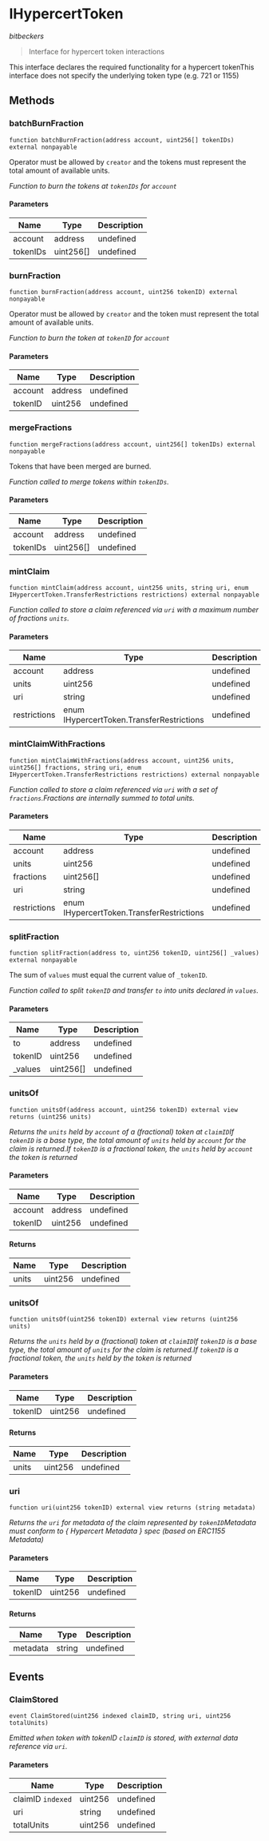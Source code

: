 # IHypercertToken

*bitbeckers*

> Interface for hypercert token interactions

This interface declares the required functionality for a hypercert tokenThis interface does not specify the underlying token type (e.g. 721 or 1155)



## Methods

### batchBurnFraction

```solidity
function batchBurnFraction(address account, uint256[] tokenIDs) external nonpayable
```

Operator must be allowed by `creator` and the tokens must represent the total amount of available units.

*Function to burn the tokens at `tokenIDs` for `account`*

#### Parameters

| Name | Type | Description |
|---|---|---|
| account | address | undefined |
| tokenIDs | uint256[] | undefined |

### burnFraction

```solidity
function burnFraction(address account, uint256 tokenID) external nonpayable
```

Operator must be allowed by `creator` and the token must represent the total amount of available units.

*Function to burn the token at `tokenID` for `account`*

#### Parameters

| Name | Type | Description |
|---|---|---|
| account | address | undefined |
| tokenID | uint256 | undefined |

### mergeFractions

```solidity
function mergeFractions(address account, uint256[] tokenIDs) external nonpayable
```

Tokens that have been merged are burned.

*Function called to merge tokens within `tokenIDs`.*

#### Parameters

| Name | Type | Description |
|---|---|---|
| account | address | undefined |
| tokenIDs | uint256[] | undefined |

### mintClaim

```solidity
function mintClaim(address account, uint256 units, string uri, enum IHypercertToken.TransferRestrictions restrictions) external nonpayable
```



*Function called to store a claim referenced via `uri` with a maximum number of fractions `units`.*

#### Parameters

| Name | Type | Description |
|---|---|---|
| account | address | undefined |
| units | uint256 | undefined |
| uri | string | undefined |
| restrictions | enum IHypercertToken.TransferRestrictions | undefined |

### mintClaimWithFractions

```solidity
function mintClaimWithFractions(address account, uint256 units, uint256[] fractions, string uri, enum IHypercertToken.TransferRestrictions restrictions) external nonpayable
```



*Function called to store a claim referenced via `uri` with a set of `fractions`.Fractions are internally summed to total units.*

#### Parameters

| Name | Type | Description |
|---|---|---|
| account | address | undefined |
| units | uint256 | undefined |
| fractions | uint256[] | undefined |
| uri | string | undefined |
| restrictions | enum IHypercertToken.TransferRestrictions | undefined |

### splitFraction

```solidity
function splitFraction(address to, uint256 tokenID, uint256[] _values) external nonpayable
```

The sum of `values` must equal the current value of `_tokenID`.

*Function called to split `tokenID` and transfer `to` into units declared in `values`.*

#### Parameters

| Name | Type | Description |
|---|---|---|
| to | address | undefined |
| tokenID | uint256 | undefined |
| _values | uint256[] | undefined |

### unitsOf

```solidity
function unitsOf(address account, uint256 tokenID) external view returns (uint256 units)
```



*Returns the `units` held by `account` of a (fractional) token at `claimID`If `tokenID` is a base type, the total amount of `units` held by `account` for the claim is returned.If `tokenID` is a fractional token, the `units` held by `account` the token is returned*

#### Parameters

| Name | Type | Description |
|---|---|---|
| account | address | undefined |
| tokenID | uint256 | undefined |

#### Returns

| Name | Type | Description |
|---|---|---|
| units | uint256 | undefined |

### unitsOf

```solidity
function unitsOf(uint256 tokenID) external view returns (uint256 units)
```



*Returns the `units` held by a (fractional) token at `claimID`If `tokenID` is a base type, the total amount of `units` for the claim is returned.If `tokenID` is a fractional token, the `units` held by the token is returned*

#### Parameters

| Name | Type | Description |
|---|---|---|
| tokenID | uint256 | undefined |

#### Returns

| Name | Type | Description |
|---|---|---|
| units | uint256 | undefined |

### uri

```solidity
function uri(uint256 tokenID) external view returns (string metadata)
```



*Returns the `uri` for metadata of the claim represented by `tokenID`Metadata must conform to { Hypercert Metadata } spec (based on ERC1155 Metadata)*

#### Parameters

| Name | Type | Description |
|---|---|---|
| tokenID | uint256 | undefined |

#### Returns

| Name | Type | Description |
|---|---|---|
| metadata | string | undefined |



## Events

### ClaimStored

```solidity
event ClaimStored(uint256 indexed claimID, string uri, uint256 totalUnits)
```



*Emitted when token with tokenID `claimID` is stored, with external data reference via `uri`.*

#### Parameters

| Name | Type | Description |
|---|---|---|
| claimID `indexed` | uint256 | undefined |
| uri  | string | undefined |
| totalUnits  | uint256 | undefined |



